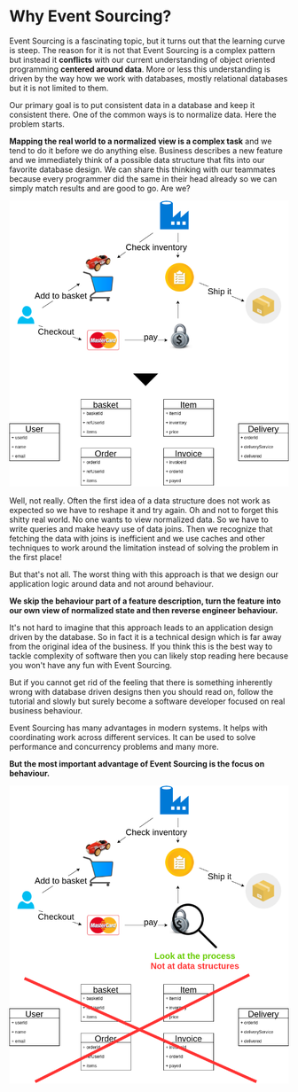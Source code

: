 # Why Event Sourcing?

Event Sourcing is a fascinating topic, but it turns out that the learning curve is steep. The reason for it is not
that Event Sourcing is a complex pattern but instead it **conflicts** with our current understanding of object oriented 
programming **centered around data**. 
More or less this understanding is driven by the way how we work with databases, mostly relational databases but 
it is not limited to them.

Our primary goal is to put consistent data in a database and keep it consistent there. One of the common ways is to normalize
data. Here the problem starts. 

**Mapping the real world to a normalized view is a complex task** and we tend to do it before 
we do anything else. Business describes a new feature and we immediately think of a possible 
data structure that fits into our favorite database design. We can share this thinking with our 
teammates because every programmer did the same in their head already so we can simply match results and are good to go. Are we?

![Map process to UML](img/process_to_uml.png)

Well, not really. Often the first idea of a data structure does not work as expected so we have to reshape it and try again.
Oh and not to forget this shitty real world. No one wants to view normalized data. So we have to write queries and make heavy use of data
joins. Then we recognize that fetching the data with joins is inefficient and we use caches and other techniques to work around
the limitation instead of solving the problem in the first place!

But that's not all. The worst thing with this approach is that we design our application logic around data 
and not around behaviour.

**We skip the behaviour part of a feature description, turn the feature into our own view of normalized state
 and then reverse engineer behaviour.**  

It's not hard to imagine that this approach leads to an application design driven by the database. So in fact it is a
technical design which is far away from the original idea of the business.
If you think this is the best way to tackle complexity of software then you can likely stop reading here because you won't have any
fun with Event Sourcing.

But if you cannot get rid of the feeling that there is something inherently wrong with database driven designs then
you should read on, follow the tutorial and slowly but surely become a software developer focused on real business behaviour.

Event Sourcing has many advantages in modern systems. It helps with coordinating work across different services.
It can be used to solve performance and concurrency problems and many more. 

**But the most important advantage of Event Sourcing is the focus on behaviour.** 

![No UML](img/no_uml.png)


